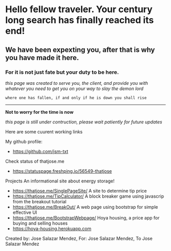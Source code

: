 # Hello fellow traveler. Your century long search has finally reached its end!
## We have been expexting you, after that is why you have made it here. 
### For it is not just fate but your duty to be here.
*this page was created to serve you, the client, and provide you with whatever you need to get you on your way to slay the demon lord*

`where one has fallen, if and only if he is down you shall rise`

---
**Not to worry for the time is now**


*this page is still under contruction, please wait patiently for future updates*

Here are some cuurent working links

My github profile:
* https://github.com/jsm-txt

Check status of thatjose.me
* https://statuspage.freshping.io/56549-thatjose

Projects
  An informational site about energy storage!
   * https://thatjose.me/SinglePageSite/
  A site to determine tip price
   * https://thatjose.me/TipCalculator/
  A block breaker game using javascrip from the breakout tutorial
   * https://thatjose.me/BreakOut/
  A web page using bootstrap for simple effective UI
   * https://thatjose.me/BootstrapWebpage/
  Hoya housing, a price app for buying and selling houses
   * https://hoya-housing.herokuapp.com



Created by: Jose Salazar Mendez, 
For: Jose Salazar Mendez,
To Jose Salazar Mendez

